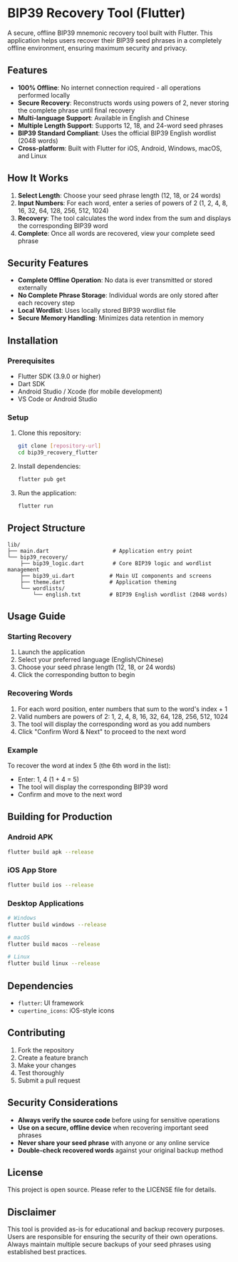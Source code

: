 # BIP39 Recovery Tool (Flutter)

A secure, offline BIP39 mnemonic recovery tool built with Flutter. This application helps users recover their BIP39 seed phrases in a completely offline environment, ensuring maximum security and privacy.

## Features

- **100% Offline**: No internet connection required - all operations performed locally
- **Secure Recovery**: Reconstructs words using powers of 2, never storing the complete phrase until final recovery
- **Multi-language Support**: Available in English and Chinese
- **Multiple Length Support**: Supports 12, 18, and 24-word seed phrases
- **BIP39 Standard Compliant**: Uses the official BIP39 English wordlist (2048 words)
- **Cross-platform**: Built with Flutter for iOS, Android, Windows, macOS, and Linux

## How It Works

1. **Select Length**: Choose your seed phrase length (12, 18, or 24 words)
2. **Input Numbers**: For each word, enter a series of powers of 2 (1, 2, 4, 8, 16, 32, 64, 128, 256, 512, 1024)
3. **Recovery**: The tool calculates the word index from the sum and displays the corresponding BIP39 word
4. **Complete**: Once all words are recovered, view your complete seed phrase

## Security Features

- **Complete Offline Operation**: No data is ever transmitted or stored externally
- **No Complete Phrase Storage**: Individual words are only stored after each recovery step
- **Local Wordlist**: Uses locally stored BIP39 wordlist file
- **Secure Memory Handling**: Minimizes data retention in memory

## Installation

### Prerequisites
- Flutter SDK (3.9.0 or higher)
- Dart SDK
- Android Studio / Xcode (for mobile development)
- VS Code or Android Studio

### Setup
1. Clone this repository:
   ```bash
   git clone [repository-url]
   cd bip39_recovery_flutter
   ```

2. Install dependencies:
   ```bash
   flutter pub get
   ```

3. Run the application:
   ```bash
   flutter run
   ```

## Project Structure

```
lib/
├── main.dart                    # Application entry point
└── bip39_recovery/
    ├── bip39_logic.dart         # Core BIP39 logic and wordlist management
    ├── bip39_ui.dart           # Main UI components and screens
    ├── theme.dart              # Application theming
    └── wordlists/
        └── english.txt         # BIP39 English wordlist (2048 words)
```

## Usage Guide

### Starting Recovery
1. Launch the application
2. Select your preferred language (English/Chinese)
3. Choose your seed phrase length (12, 18, or 24 words)
4. Click the corresponding button to begin

### Recovering Words
1. For each word position, enter numbers that sum to the word's index + 1
2. Valid numbers are powers of 2: 1, 2, 4, 8, 16, 32, 64, 128, 256, 512, 1024
3. The tool will display the corresponding word as you add numbers
4. Click "Confirm Word & Next" to proceed to the next word

### Example
To recover the word at index 5 (the 6th word in the list):
- Enter: 1, 4 (1 + 4 = 5)
- The tool will display the corresponding BIP39 word
- Confirm and move to the next word

## Building for Production

### Android APK
```bash
flutter build apk --release
```

### iOS App Store
```bash
flutter build ios --release
```

### Desktop Applications
```bash
# Windows
flutter build windows --release

# macOS
flutter build macos --release

# Linux
flutter build linux --release
```

## Dependencies

- `flutter`: UI framework
- `cupertino_icons`: iOS-style icons

## Contributing

1. Fork the repository
2. Create a feature branch
3. Make your changes
4. Test thoroughly
5. Submit a pull request

## Security Considerations

- **Always verify the source code** before using for sensitive operations
- **Use on a secure, offline device** when recovering important seed phrases
- **Never share your seed phrase** with anyone or any online service
- **Double-check recovered words** against your original backup method

## License

This project is open source. Please refer to the LICENSE file for details.

## Disclaimer

This tool is provided as-is for educational and backup recovery purposes. Users are responsible for ensuring the security of their own operations. Always maintain multiple secure backups of your seed phrases using established best practices.